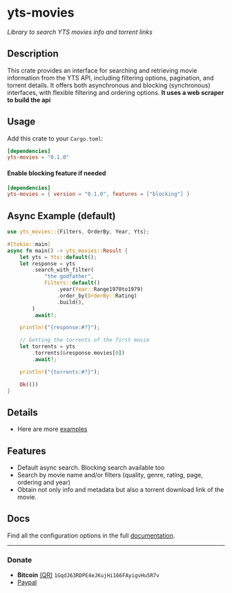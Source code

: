 # yts-movies
*Library to search YTS movies info and torrent links*

## Description
This crate provides an interface for searching and retrieving movie information from the YTS API, including filtering options, pagination, and torrent details.
It offers both asynchronous and blocking (synchronous) interfaces, with flexible filtering and ordering options. 
**It uses a web scraper to build the api** 

## Usage
Add this crate to your `Cargo.toml`:

```toml
[dependencies]
yts-movies = "0.1.0"
```

#### Enable blocking feature if needed

```toml
[dependencies]
yts-movies = { version = "0.1.0", features = ["blocking"] }
```

## Async Example (default)

```rust
use yts_movies::{Filters, OrderBy, Year, Yts};

#[tokio::main]
async fn main() -> yts_movies::Result {
    let yts = Yts::default();
    let response = yts
        .search_with_filter(
            "the godfather",
            Filters::default()
                .year(Year::Range1970to1979)
                .order_by(OrderBy::Rating)
                .build(),
        )
        .await?;

    println!("{response:#?}");

    // Getting the torrents of the first movie
    let torrents = yts
        .torrents(&response.movies[0])
        .await?;

    println!("{torrents:#?}");

    Ok(())
}
```

## Details
- Here are more [examples](https://github.com/javiorfo/yts-movies/tree/master/examples)

## Features
- Default async search. Blocking search available too
- Search by movie name and/or filters (quality, genre, rating, page, ordering and year)
- Obtain not only info and metadata but also a torrent download link of the movie.

## Docs
Find all the configuration options in the full [documentation](https://docs.rs/yts-movies/0.1.0/yts_movies/).

---

### Donate
- **Bitcoin** [(QR)](https://raw.githubusercontent.com/javiorfo/img/master/crypto/bitcoin.png)  `1GqdJ63RDPE4eJKujHi166FAyigvHu5R7v`
- [Paypal](https://www.paypal.com/donate/?hosted_button_id=FA7SGLSCT2H8G)
